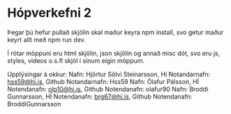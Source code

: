 # Hópverkefni 2

Þegar þú hefur pullað skjölin skal maður keyra npm install, svo getur maður keyrt allt með npm run dev. 

Í rótar möppuni eru html skjölin, json skjölin og annað misc dót, svo eru js, styles, videos o.s.fl skjöl í sínum eigin möppum.

Upplýsingar á okkur:
Nafn: Hjörtur Sölvi Steinarsson, Hí Notandarnafn: hss59@hi.is, Github Notandarnafn: Hss59 
Nafn: Ólafur Pálsson, HÍ Notendanafn: olp10@hi.is, Github Notendanafn: olafur90 
Nafn: Broddi Gunnarsson, HÍ Notendanafn: brg67@hi.is, Github Notendanafn: BroddiGunnarsson
